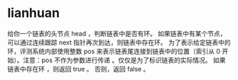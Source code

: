 # lianhuan
给你一个链表的头节点 head ，判断链表中是否有环。  如果链表中有某个节点，可以通过连续跟踪 next 指针再次到达，则链表中存在环。 为了表示给定链表中的环，评测系统内部使用整数 pos 来表示链表尾连接到链表中的位置（索引从 0 开始）。注意：pos 不作为参数进行传递 。仅仅是为了标识链表的实际情况。  如果链表中存在环 ，则返回 true 。 否则，返回 false 。  
